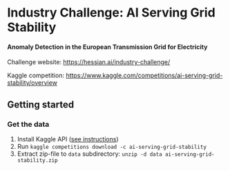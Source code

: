 # Industry Challenge: AI Serving Grid Stability
#### Anomaly Detection in the European Transmission Grid for Electricity

Challenge website: https://hessian.ai/industry-challenge/

Kaggle competition: https://www.kaggle.com/competitions/ai-serving-grid-stability/overview

## Getting started

### Get the data
1. Install Kaggle API ([see instructions](https://www.kaggle.com/docs/api))
2. Run ```kaggle competitions download -c ai-serving-grid-stability```
3. Extract zip-file to `data` subdirectory: ```unzip -d data ai-serving-grid-stability.zip```